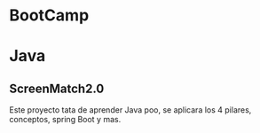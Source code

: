 # BootCamp
<h1>Java</h1>
<h2>ScreenMatch2.0</h2>
<p>
Este proyecto tata de aprender Java poo, se aplicara 
los 4  pilares, conceptos, spring Boot y mas.
</p>


